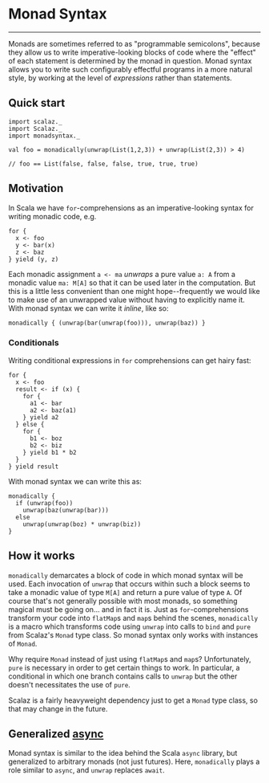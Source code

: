 # Monad Syntax
---

Monads are sometimes referred to as "programmable semicolons", because they allow us to write imperative-looking blocks of code where the "effect" of each statement is determined by the monad in question. Monad syntax allows you to write such configurably effectful programs in a more natural style, by working at the level of _expressions_ rather than statements.

## Quick start

    import scalaz._
    import Scalaz._
    import monadsyntax._
    
    val foo = monadically(unwrap(List(1,2,3)) + unwrap(List(2,3)) > 4)
    
    // foo == List(false, false, false, true, true, true)

## Motivation

In Scala we have `for`-comprehensions as an imperative-looking syntax for writing monadic code, e.g.

    for {
      x <- foo
      y <- bar(x)
      z <- baz
    } yield (y, z)

Each monadic assignment `a <- ma` _unwraps_ a pure value `a: A` from a monadic value `ma: M[A]` so that it can be used later in the computation. But this is a little less convenient than one might hope--frequently we would like to make use of an unwrapped value without having to explicitly name it. With monad syntax we can write it _inline_, like so:

    monadically { (unwrap(bar(unwrap(foo))), unwrap(baz)) }

### Conditionals

Writing conditional expressions in `for` comprehensions can get hairy fast:

    for {
      x <- foo
      result <- if (x) {
        for {
          a1 <- bar
          a2 <- baz(a1)
        } yield a2
      } else {
        for {
          b1 <- boz
          b2 <- biz
        } yield b1 * b2
      }
    } yield result

With monad syntax we can write this as:

    monadically {
      if (unwrap(foo)) 
        unwrap(baz(unwrap(bar)))
      else 
        unwrap(unwrap(boz) * unwrap(biz))
    }

## How it works
    
`monadically` demarcates a block of code in which monad syntax will be used. Each invocation of `unwrap` that occurs within such a block seems to take a monadic value of type `M[A]` and return a pure value of type `A`. Of course that's not generally possible with most monads, so something magical must be going on... and in fact it is. Just as `for`-comprehensions transform your code into `flatMap`s and `map`s behind the scenes, `monadically` is a macro which transforms code using `unwrap` into calls to `bind` and `pure` from Scalaz's `Monad` type class. So monad syntax only works with instances of `Monad`.

Why require `Monad` instead of just using `flatMap`s and `map`s? Unfortunately, `pure` is necessary in order to get certain things to work. In particular, a conditional in which one branch contains calls to `unwrap` but the other doesn't necessitates the use of `pure`.

Scalaz is a fairly heavyweight dependency just to get a `Monad` type class, so that may change in the future.

## Generalized [async](https://github.com/scala/async)

Monad syntax is similar to the idea behind the Scala `async` library, but generalized to arbitrary monads (not just futures). Here, `monadically` plays a role similar to `async`, and `unwrap` replaces `await`.
